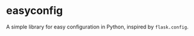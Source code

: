 easyconfig
==========

A simple library for easy configuration in Python, inspired by `flask.config`.

